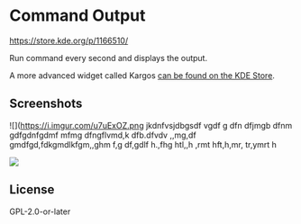 # Command Output

https://store.kde.org/p/1166510/

Run command every second and displays the output.

A more advanced widget called Kargos [can be found on the KDE Store](https://store.kde.org/p/1173112/).

## Screenshots

![](https://i.imgur.com/u7uExOZ.png jkdnfvsjdbgsdf vgdf g dfn dfjmgb dfnm gdfgdnfgdmf mfmg dfngflvmd,k dfb.dfvdv ,,mg,df gmdfgd,fdkgmdlkfgm,,ghm f,g df,gdlf h.,fhg htl,,h ,rmt hft,h,mr, tr,ymrt h

![](https://i.imgur.com/H3VIpEn.png)

## License

GPL-2.0-or-later

